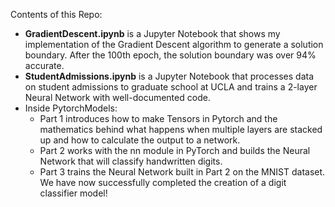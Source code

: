 Contents of this Repo:
- **GradientDescent.ipynb** is a Jupyter Notebook that shows my implementation of the Gradient Descent algorithm to generate a solution boundary. After the 100th epoch, the solution boundary was over 94% accurate.
- **StudentAdmissions.ipynb** is a Jupyter Notebook that processes data on student admissions to graduate school at UCLA and trains a 2-layer Neural Network with well-documented code.
- Inside PytorchModels:
    - Part 1 introduces how to make Tensors in Pytorch and the mathematics behind what happens when multiple layers are stacked up and how to calculate the output to a network.
    - Part 2 works with the nn module in PyTorch and builds the Neural Network that will classify handwritten digits.
    - Part 3 trains the Neural Network built in Part 2 on the MNIST dataset. We have now successfully completed the creation of a digit classifier model!
